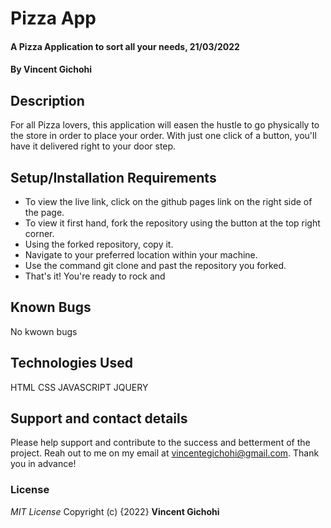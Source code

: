 # Pizza App
#### A Pizza Application to sort all your needs, 21/03/2022
#### By **Vincent Gichohi**
## Description
For all Pizza lovers, this application will easen the hustle to go physically to the store in order to place your order. With just one click of a button, you'll have it delivered right to your door step.
## Setup/Installation Requirements
* To view the live link, click on the github pages link on the right side of the page.
* To view it first hand, fork the repository using the button at the top right corner.
* Using the forked repository, copy it.
* Navigate to your preferred location within your machine.
* Use the command git clone and past the repository you forked.
* That's it! You're ready to rock and 
## Known Bugs
No kwown bugs
## Technologies Used
HTML
CSS
JAVASCRIPT
JQUERY
## Support and contact details
Please help support and contribute to the success and betterment of the project. Reah out to me on my email at vincentegichohi@gmail.com. Thank you in advance!
### License
*MIT License*
Copyright (c) {2022} **Vincent Gichohi**